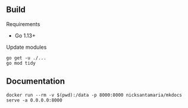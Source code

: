 ## Build

Requirements

* Go 1.13+

Update modules

```shell
go get -u ./...
go mod tidy
```

## Documentation

```shell
docker run --rm -v $(pwd):/data -p 8000:8000 nicksantamaria/mkdocs serve -a 0.0.0.0:8000
```
